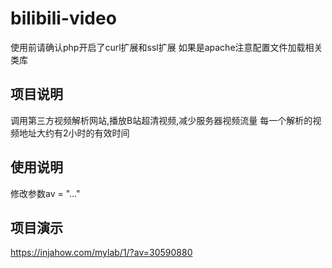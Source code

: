 # bilibili-video

使用前请确认php开启了curl扩展和ssl扩展
如果是apache注意配置文件加载相关类库

## 项目说明
调用第三方视频解析网站,播放B站超清视频,减少服务器视频流量
每一个解析的视频地址大约有2小时的有效时间

## 使用说明
修改参数av = "..."

## 项目演示
https://injahow.com/mylab/1/?av=30590880

